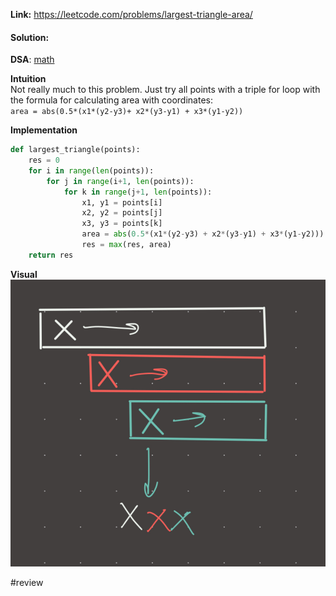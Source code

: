   
**Link:** https://leetcode.com/problems/largest-triangle-area/  
#### Solution:  
  
**DSA**: [math](math.md)  
  
**Intuition**  
Not really much to this problem. Just try all points with a triple for loop with the formula for calculating area with coordinates:    
`area = abs(0.5*(x1*(y2-y3)+ x2*(y3-y1) + x3*(y1-y2))`  
  
**Implementation**  
```python  
def largest_triangle(points):  
	res = 0  
	for i in range(len(points)):  
		for j in range(i+1, len(points)):  
			for k in range(j+1, len(points)):  
				x1, y1 = points[i]  
				x2, y2 = points[j]  
				x3, y3 = points[k]  
				area = abs(0.5*(x1*(y2-y3) + x2*(y3-y1) + x3*(y1-y2)))  
				res = max(res, area)  
	return res  
```  
  
**Visual**   
![IMG_FD404D043358-1.jpeg](./_pics/IMG_FD404D043358-1.jpeg)  
  
#review   
  
  
